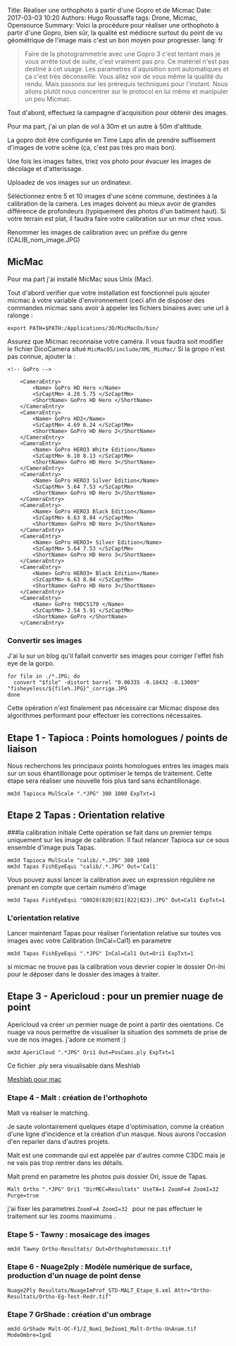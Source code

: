 Title: Réaliser une orthophoto à partir d'une Gopro et de Micmac
Date: 2017-03-03 10:20
Authors: Hugo Roussaffa
tags: Drone, Micmac, Opensource
Summary: Voici la procédure pour réaliser une orthophoto à partir d'une Gopro, bien sûr, la qualité est médiocre surtout du point de vu géométrique de l'image mais c'est un bon moyen pour progresser.
lang: fr


> Faire de la photogrammetrie avec une Gopro 3 c'est tentant mais je vous arrête tout de suite, c'est vraiment pas pro. Ce matériel n'est pas destiné à cet usage. Les parametres d'aquisition sont automatiques et ça c'est très déconseillé. Vous allez voir de vous même la qualité du rendu. Mais passons sur les prérequis techniques pour l'instant. Nous allons plutôt nous concentrer sur le protocol en lui même et manipuler un peu Micmac.

Tout d'abord, effectuez la campagne d'acquisition pour obtenir des images. 

Pour ma part, j'ai un plan de vol à 30m et un autre à 50m d'altitude.

La gopro doit être configurée en Time Laps afin de prendre suffisement d'images de votre scène (ça, c'est pas très pro mais bon). 


Une fois les images faites, triez vos photo pour évacuer les 
images de décolage et d'atterissage. 

Uploadez de vos images sur un ordinateur. 

Séléctionnez entre 5 et 10 images d'une scène commune, destinées à la calibration de la camera. Les images doivent au mieux avoir de grandes différence de profondeurs (typiquement des photos d'un batiment haut). Si votre terrain est plat, il faudra faire votre calibration sur un mur chez vous.

Renommer les images de calibration avec un préfixe du genre (CALIB_nom_image.JPG)

## MicMac 
Pour ma part j'ai installé MicMac sous Unix (Mac).

Tout d'abord verifier que votre installation est fonctionnel puis ajouter micmac à votre variable d'environnement (ceci afin de disposer des commandes micmac sans avoir à appeler les fichiers binaires avec une url à ralonge :

~~~
export PATH=$PATH:/Applications/3D/MicMacOs/bin/
~~~




Assurez que Micmac reconnaise votre caméra. Il vous faudra soit modifier le fichier DicoCamera situé `MicMacOS/include/XML_MicMac/`
Si la gropo n'est pas connue, ajouter la :

~~~
<!-- GoPro -->

	<CameraEntry>
		<Name> GoPro HD Hero </Name>
		<SzCaptMm> 4.28 5.75 </SzCaptMm>
		<ShortName> GoPro HD Hero </ShortName>
	</CameraEntry>
	<CameraEntry>
		<Name> GoPro HD2</Name>
		<SzCaptMm> 4.69 6.24 </SzCaptMm>
		<ShortName> GoPro HD Hero 2</ShortName>
	</CameraEntry>
	<CameraEntry>
		<Name> GoPro HERO3 White Edition</Name>
		<SzCaptMm> 6.10 8.13 </SzCaptMm>
		<ShortName> GoPro HD Hero 3</ShortName>
	</CameraEntry>
	<CameraEntry>
		<Name> GoPro HERO3 Silver Edition</Name>
		<SzCaptMm> 5.64 7.53 </SzCaptMm>
		<ShortName> GoPro HD Hero 3</ShortName>
	</CameraEntry>
	<CameraEntry>
		<Name> GoPro HERO3 Black Edition</Name>
		<SzCaptMm> 6.63 8.84 </SzCaptMm>
		<ShortName> GoPro HD Hero 3</ShortName>
	</CameraEntry>
	<CameraEntry>
		<Name> GoPro HERO3+ Silver Edition</Name>
		<SzCaptMm> 5.64 7.53 </SzCaptMm>
		<ShortName> GoPro HD Hero 3</ShortName>
	</CameraEntry>
	<CameraEntry>
		<Name> GoPro HERO3+ Black Edition</Name>
		<SzCaptMm> 6.63 8.84 </SzCaptMm>
		<ShortName> GoPro HD Hero 3</ShortName>
	</CameraEntry>
	<CameraEntry>
		<Name> GoPro YHDC5170 </Name>
		<SzCaptMm> 2.54 5.91 </SzCaptMm>
		<ShortName> GoPro </ShortName>
	</CameraEntry>
~~~

### Convertir ses images 

J'ai lu sur un blog qu'il fallait convertir ses images pour corriger l'effet fish eye de la gorpo.

~~~
for file in ./*.JPG; do
  convert "$file" -distort barrel "0.06335 -0.18432 -0.13009" "fisheyeless/${file%.JPG}"_corrige.JPG
done
~~~

Cette opération n'est finalement pas nécessaire car Micmac dispose des algorithmes performant pour effectuer les corrections nécessaires.



## Etape 1 - Tapioca : Points homologues / points de liaison 


Nous recherchons les principaux points homologues entres les images mais sur un sous éhantillonage pour optimiser le temps de traitement. Cette étape sera réaliser une nouvelle fois plus tard sans échantillonage.

~~~
mm3d Tapioca MulScale ".*JPG" 300 1000 ExpTxt=1
~~~

## Etape 2 Tapas : Orientation relative

###la calibration initiale
Cette opération se fait dans un premier temps uniquement sur les image de calibration. Il faut relancer Tapioca sur ce sous ensemble d'image puis Tapas.

~~~
mm3d Tapioca MulScale "calib/.*.JPG" 300 1000
mm3d Tapas FishEyeEqui "calib/.*.JPG" Out='Cal1'
~~~

Vous pouvez aussi lancer la calibration avec un expression régulière ne prenant en compte que certain numéro d'image

~~~
mm3d Tapas FishEyeEqui "G0028(820|821|822|823).JPG" Out=Cal1 ExpTxt=1
~~~

### L'orientation relative
Lancer maintenant Tapas pour réaliser l'orientation relative sur toutes vos images avec votre Calibration (InCal=Cal1) en parametre

~~~
mm3d Tapas FishEyeEqui ".*JPG" InCal=Cal1 Out=Ori1 ExpTxt=1
~~~

si micmac ne trouve pas la calibration vous devrier copier le dossier  Ori-Ini pour le déposer dans le dossier des images à traiter.



## Etape 3 - Apericloud : pour un premier nuage de point

Apericloud va créer un permier nuage de point à partir  des oientations. Ce nuage va nous permettre de visualiser la situation des sommets de prise de vue de nos images. j'adore ce moment :)

~~~
mm3d AperiCloud ".*JPG" Ori1 Out=PosCams.ply ExpTxt=1
~~~

Ce fichier .ply sera visualisable dans Meshlab 

[Meshlab pour mac](https://sourceforge.net/projects/meshlab/files/meshlab/MeshLab%20v1.3.3/MeshLabMac_v133.dmg/download)



### Etape 4 - Malt : création de l'orthophoto

Malt va réaliser le matching.

Je saute volontairement quelques étape d'optimisation, comme la création d'une ligne d'incidence et la création d'un masque. Nous aurons l'occasion d'en reparler dans d'autres projets.

Malt est une commande qui est appelée par d'autres comme C3DC mais je ne vais pas trop rentrer dans les détails.

Malt prend en parametre les photos puis  dossier Ori, issue de Tapas.

~~~
Malt Ortho ".*JPG" Ori1 "DirMEC=Resultats" UseTA=1 ZoomF=4 ZoomI=32 Purge=true
~~~


j'ai fixer les parametres `ZoomF=4 ZoomI=32 ` pour ne pas effectuer le traitement sur les zooms maximums .

### Etape 5 - Tawny : mosaicage des images 

~~~
mm3d Tawny Ortho-Resultats/ Out=Orthophotomosaic.tif
~~~

### Etape 6 - Nuage2ply : Modèle numérique de surface, production d'un nuage de point dense
~~~
Nuage2Ply Resultats/NuageImProf_STD-MALT_Etape_6.xml Attr="Ortho-Resultats/Ortho-Eg-Test-Redr.tif"
~~~

### Etape 7 GrShade : création d'un ombrage 

~~~
mm3d GrShade Malt-OC-F1/Z_Num1_DeZoom1_Malt-Ortho-UnAnam.tif ModeOmbre=IgnE
~~~
